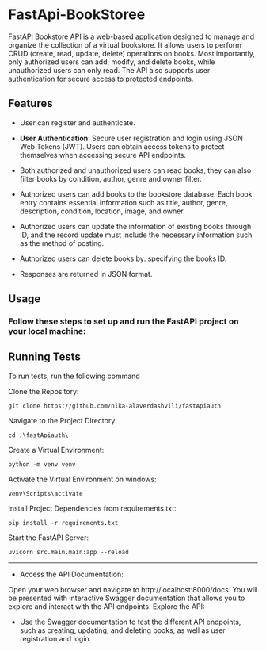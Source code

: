 # FastApi-BookStoree

FastAPI Bookstore API is a web-based application designed to manage and organize the collection
of a virtual bookstore. It allows users to perform CRUD (create, read, update, delete) operations
on books. Most importantly, only authorized users can add, modify, and delete books, while unauthorized
users can only read. The API also supports user authentication for secure access to protected endpoints.

## Features

- User can register and authenticate.

- **User Authentication**: Secure user registration and login using JSON Web Tokens (JWT). Users can obtain access tokens to protect themselves when accessing secure API endpoints.

- Both authorized and unauthorized users can read books, they can also filter books by condition, author, genre and owner filter.
  
- Authorized users can add books to the bookstore database. Each book entry contains essential information such as title, author, genre, description, condition, location, image, and owner.

- Authorized users can update the information of existing books through ID, and the record update must include the necessary information such as the method of posting.

- Authorized users can delete books by: specifying the books ID.

- Responses are returned in JSON format.


## Usage


### Follow these steps to set up and run the FastAPI project on your local machine:


## Running Tests

To run tests, run the following command

Clone the Repository:
```
git clone https://github.com/nika-alaverdashvili/fastApiauth
```
Navigate to the Project Directory:
```
cd .\fastApiauth\
```

Create a Virtual Environment:
```
python -m venv venv
```

Activate the Virtual Environment on windows:
```
venv\Scripts\activate
```

Install Project Dependencies from requirements.txt:
```
pip install -r requirements.txt
```
Start the FastAPI Server:
```
uvicorn src.main.main:app --reload
```
--------------------------------------------------------------------------------------------------------------------------------------------------------------------
- Access the API Documentation:

Open your web browser and navigate to http://localhost:8000/docs. You will be presented with interactive Swagger documentation that allows you to explore and interact with the API endpoints.
Explore the API:

- Use the Swagger documentation to test the different API endpoints, such as creating, updating, and deleting books, as well as user registration and login.

